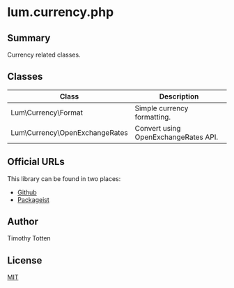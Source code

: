 # lum.currency.php

## Summary

Currency related classes.

## Classes

| Class                          | Description                                |
| ------------------------------ | ------------------------------------------ |
| Lum\Currency\Format            | Simple currency formatting.                |
| Lum\Currency\OpenExchangeRates | Convert using OpenExchangeRates API.       |

## Official URLs

This library can be found in two places:

 * [Github](https://github.com/supernovus/lum.currency.php)
 * [Packageist](https://packagist.org/packages/lum/lum-currency)

## Author

Timothy Totten

## License

[MIT](https://spdx.org/licenses/MIT.html)
